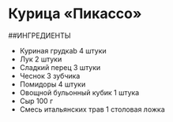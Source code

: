 # Курица «Пикассо»
##ИНГРЕДИЕНТЫ


- Куриная грудкаb 4 штуки
- Лук 2 штуки
- Сладкий перец 3 штуки
- Чеснок 3 зубчика
- Помидоры 4 штуки
- Овощной бульонный кубик 1 штука
- Сыр 100 г
- Смесь итальянских трав 1 столовая ложка

